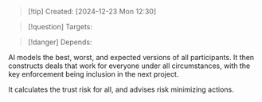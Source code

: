 
>[!tip] Created: [2024-12-23 Mon 12:30]

>[!question] Targets: 

>[!danger] Depends: 

AI models the best, worst, and expected versions of all participants.  It then constructs deals that work for everyone under all circumstances, with the key enforcement being inclusion in the next project.

It calculates the trust risk for all, and advises risk minimizing actions.